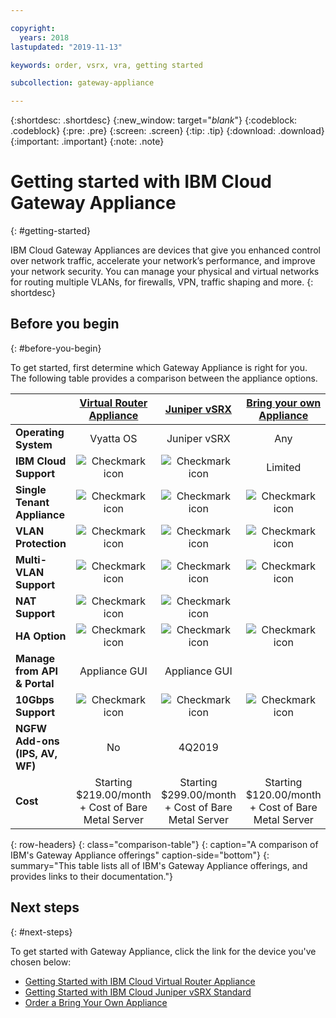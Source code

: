 ```yaml
---

copyright:
  years: 2018
lastupdated: "2019-11-13"

keywords: order, vsrx, vra, getting started

subcollection: gateway-appliance

---
```


{:shortdesc: .shortdesc}
{:new_window: target="_blank_"}
{:codeblock: .codeblock}
{:pre: .pre}
{:screen: .screen}
{:tip: .tip}
{:download: .download}
{:important: .important}
{:note: .note}

# Getting started with IBM Cloud Gateway Appliance
{: #getting-started}

IBM Cloud Gateway Appliances are devices that give you enhanced control over network traffic, accelerate your network’s performance, and improve your network security. You can manage your physical and virtual networks for routing multiple VLANs, for firewalls, VPN, traffic shaping and more.
{: shortdesc}

## Before you begin
{: #before-you-begin}

To get started, first determine which Gateway Appliance is right for you. The following table provides a comparison between the appliance options.


|        | [Virtual Router Appliance](/docs/virtual-router-appliance) | [Juniper vSRX](/docs/vsrx) |[Bring your own Appliance](/docs/gateway-appliance?topic=gateway-appliance-order-byoa) |
| ------- | :------: | :------: | :------: |
|**Operating System**|Vyatta OS|Juniper vSRX|Any|
|**IBM Cloud Support**|![Checkmark icon](../../icons/checkmark-icon.svg)|![Checkmark icon](../../icons/checkmark-icon.svg)| Limited |
|**Single Tenant Appliance**|![Checkmark icon](../../icons/checkmark-icon.svg)|![Checkmark icon](../../icons/checkmark-icon.svg)|![Checkmark icon](../../icons/checkmark-icon.svg)|
|**VLAN Protection**|![Checkmark icon](../../icons/checkmark-icon.svg)|![Checkmark icon](../../icons/checkmark-icon.svg)|![Checkmark icon](../../icons/checkmark-icon.svg)|
|**Multi-VLAN Support**|![Checkmark icon](../../icons/checkmark-icon.svg)|![Checkmark icon](../../icons/checkmark-icon.svg)|![Checkmark icon](../../icons/checkmark-icon.svg)|
|**NAT Support**|![Checkmark icon](../../icons/checkmark-icon.svg)|![Checkmark icon](../../icons/checkmark-icon.svg)||
|**HA Option**|![Checkmark icon](../../icons/checkmark-icon.svg)|![Checkmark icon](../../icons/checkmark-icon.svg)|![Checkmark icon](../../icons/checkmark-icon.svg)|
|**Manage from API & Portal**|Appliance GUI|Appliance GUI||
|**10Gbps Support**|![Checkmark icon](../../icons/checkmark-icon.svg)|![Checkmark icon](../../icons/checkmark-icon.svg)|![Checkmark icon](../../icons/checkmark-icon.svg)|
|**NGFW Add-ons (IPS, AV, WF)**|No|4Q2019||
|**Cost**| Starting $219.00/month + Cost of Bare Metal Server | Starting $299.00/month + Cost of Bare Metal Server | Starting $120.00/month + Cost of Bare Metal Server |
{: row-headers}
{: class="comparison-table"}
{: caption="A comparison of IBM's Gateway Appliance offerings" caption-side="bottom"}
{: summary="This table lists all of IBM's Gateway Appliance offerings, and provides links to their documentation."}


## Next steps
{: #next-steps}

To get started with Gateway Appliance, click the link for the device you've chosen below:

- [Getting Started with IBM Cloud Virtual Router Appliance](/docs/virtual-router-appliance?topic=virtual-router-appliance-getting-started)
- [Getting Started with IBM Cloud Juniper vSRX Standard](/docs/vsrx?topic=vsrx-getting-started)
- [Order a Bring Your Own Appliance](/docs/gateway-appliance?topic=gateway-appliance-order-byoa)
